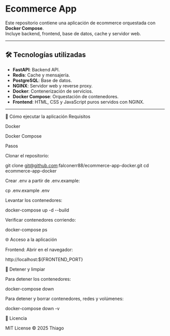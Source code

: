 # Ecommerce App

Este repositorio contiene una aplicación de ecommerce orquestada con **Docker Compose**.  
Incluye backend, frontend, base de datos, cache y servidor web.

---

## 🛠 Tecnologías utilizadas

- **FastAPI**: Backend API.
- **Redis**: Cache y mensajería.
- **PostgreSQL**: Base de datos.
- **NGINX**: Servidor web y reverse proxy.
- **Docker**: Contenerización de servicios.
- **Docker Compose**: Orquestación de contenedores.
- **Frontend**: HTML, CSS y JavaScript puros servidos con NGINX.

---



🚀 Cómo ejecutar la aplicación
Requisitos

Docker

Docker Compose

Pasos

Clonar el repositorio:

git clone git@github.com:falconerr88/ecommerce-app-docker.git
cd ecommerce-app-docker


Crear .env a partir de .env.example:

cp .env.example .env


Levantar los contenedores:

docker-compose up -d --build


Verificar contenedores corriendo:

docker-compose ps

🌐 Acceso a la aplicación

Frontend:
Abrir en el navegador:

http://localhost:${FRONTEND_PORT}

🧹 Detener y limpiar

Para detener los contenedores:

docker-compose down


Para detener y borrar contenedores, redes y volúmenes:

docker-compose down -v

📜 Licencia

MIT License
© 2025 Thiago
